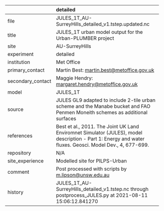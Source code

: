 |                   | detailed                                                                                                                                                |
|:------------------|:--------------------------------------------------------------------------------------------------------------------------------------------------------|
| file              | JULES_1T_AU-SurreyHills_detailed_v1.tstep.updated.nc                                                                                                    |
| title             | JULES_1T urban model output for the Urban-PLUMBER project                                                                                               |
| site              | AU-SurreyHills                                                                                                                                          |
| experiment        | detailed                                                                                                                                                |
| institution       | Met Office                                                                                                                                              |
| primary_contact   | Martin Best: martin.best@metoffice.gov.uk                                                                                                               |
| secondary_contact | Maggie Hendry: margaret.hendry@metoffice.gov.uk                                                                                                         |
| model             | JULES_1T                                                                                                                                                |
| source            | JULES GL9 adapted to include 2-tile urban scheme and the Manabe bucket and FAO Penmen Moneith schemes as additional surfaces                            |
| references        | Best et al., 2011. The Joint UK Land Enviromnet Simulator (JULES), model description - Part 1: Energy and water fluxes. Geosci. Model Dev., 4, 677-699. |
| repository        | N/A                                                                                                                                                     |
| site_experience   | Modelled site for PILPS-Urban                                                                                                                           |
| comment           | Post processed with scripts by m.lipson@unsw.edu.au                                                                                                     |
| history           | JULES_1T_AU-SurreyHills_detailed_v1.tstep.nc through postprocess_JULES.py at 2021-08-11 15:06:12.841270                                                 |
